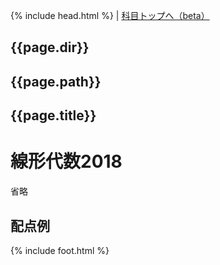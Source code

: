 {% include head.html %} | <a href="km-trends/{{page.dir}}">科目トップへ（beta）</a>

<h2>{{page.dir}}</h2>
<h2>{{page.path}}</h2>
<h2>{{page.title}}</h2>

# 線形代数2018
省略

## 配点例

{% include foot.html %}